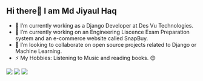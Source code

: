 ## Hi there👋 I am Md Jiyaul Haq

- 🌱 I’m currently working as a Django Developer at Des Vu Technologies.
- 🔭 I’m currently working on an Engineering Liscence Exam Preparation system and an e-commerce website called SnapBuy.
- 👯 I’m looking to collaborate on open source projects related to Django or Machine Learning.
- ⚡ My Hobbies: Listening to Music and reading books. 😊

![](http://github-profile-summary-cards.vercel.app/api/cards/profile-details?username=MdJiyaulHaq&theme=blue_green)
![](http://github-profile-summary-cards.vercel.app/api/cards/repos-per-language?username=MdJiyaulHaq&theme=blue_green)
![](http://github-profile-summary-cards.vercel.app/api/cards/most-commit-language?username=MdJiyaulHaq&theme=blue_green)
